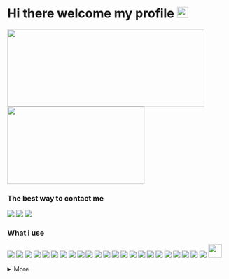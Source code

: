 # Hi there welcome my profile <a href="#"><img width="25px" src="https://emoji.discadia.com/emojis/9cfda6cf-3635-4053-8cd8-05d91b1c0a6f.GIF"/></a>
<picture>
   <source
      align="center"
      width="450"
      height="177.27"
      media="(prefers-color-scheme: dark)"
      srcset="https://grs-faelayis.vercel.app/api?username=faelayis&theme=dark&hide_title=false&show_icons=true&hide_border=true&bg_color=0d1117&custom_title=GitHub%20Stats&icon_color=fe926b&include_all_commits=true&count_private=true&rank_icon=percentile" />
   <source
      align="center"
      width="450"
      height="177.27"
      media="(prefers-color-scheme: light), (prefers-color-scheme: no-preference)"
      srcset="https://grs-faelayis.vercel.app/api?username=faelayis&theme=light&hide_title=false&show_icons=true&custom_title=GitHub%20Stats&icon_color=fe926b&include_all_commits=true&count_private=true&rank_icon=percentile" />
   <img
      align="center"
      width="450"
      height="177.27"
      src="https://grs-faelayis.vercel.app/api?username=faelayis&theme=light&hide_title=false&show_icons=true&custom_title=GitHub%20Stats&icon_color=fe926b&include_all_commits=true&count_private=true&rank_icon=percentile" />
</picture>
<picture>
   <source
      align="center"
      width="313"
      height="177.27"
      media="(prefers-color-scheme: dark)"
      srcset="https://grs-faelayis.vercel.app/api/top-langs/?username=faelayis&hide_border=true&bg_color=0d1117&theme=dark&layout=compact&langs_count=10&count_private=true&hide=javascript.python.html.css.procfile.powershell.batchfile.shell.php.ruby.handlebars.scss.makefile.mcfunction" />
   <source
      align="center"
      width="313"
      height="177.27"
      media="(prefers-color-scheme: light), (prefers-color-scheme: no-preference)"
      srcset="https://grs-faelayis.vercel.app/api/top-langs/?username=faelayis&theme=light&layout=compact&langs_count=10&count_private=true&hide=javascript.python.html.css.procfile.powershell.batchfile.shell.php.ruby.handlebars.scss.makefile.mcfunction" />
   <img
      align="center"
      width="313"
      height="177.27"
      src="https://grs-faelayis.vercel.app/api/top-langs/?username=faelayis&theme=light&layout=compact&langs_count=10&count_private=true&hide=javascript.python.html.css.procfile.powershell.batchfile.shell.php.ruby.handlebars.scss.makefile.mcfunction" />
</picture>

<!-- <a align="center" href="https://wakatime.com/@Faelayis">
  <img src="https://grs-faelayis.vercel.app/api/wakatime?username=faelayis&theme=dark&layout=compact&range=all_time&hide_border=true&bg_color=0d1117"/> -->

### The best way to contact me <a href="#"><img width="12px" src="https://cdn.discordapp.com/emojis/969498343208267837.gif" /></a>

[![](https://img.shields.io/badge/Telegram-FFFFFF?logo=telegram&logoColor=Blue)](https://t.me/Faelayis)
[![](https://img.shields.io/badge/Discord-5865F2?logo=Discord&logoColor=white)](https://discord.com/users/328731868096888833)
[![](https://img.shields.io/badge/Twitter-1DA1F2?logo=Twitter&logoColor=white)](https://twitter.com/Faelayis)

### What i use <a href="#"><img width="10px" src="https://cdn.discordapp.com/emojis/816883329583808612.gif" /><a>
<!-- [![](https://img.shields.io/badge/endpoint?logoColor=white&url=https://raw.githubusercontent.com/Faelayis/Faelayis/metadata/NPM.json)](https://www.npmjs.com/package/npm) -->
<!-- [![](https://img.shields.io/badge/endpoint?logoColor=white&url=https://raw.githubusercontent.com/Faelayis/Faelayis/metadata/Yarn.json)](https://www.yarnpkg.com) -->
<!-- [![](https://img.shields.io/badge/JavaScript-F7DF1E?logo=JavaScript&logoColor=black)](https://www.javascript.com) -->

[![](https://img.shields.io/badge/endpoint?logoColor=white&url=https://raw.githubusercontent.com/Faelayis/Faelayis/metadata/Node.json)](https://nodejs.org/en)
[![](https://img.shields.io/badge/endpoint?logoColor=white&url=https://raw.githubusercontent.com/Faelayis/Faelayis/metadata/PNPM.json)](https://pnpm.io)
[![](https://img.shields.io/badge/Rust-black?logo=Rust&logoColor=white)](https://www.rust-lang.org)
[![](https://img.shields.io/badge/.NET-512BD4?logo=dotnet&logoColor=white)](https://dotnet.microsoft.com)
[![](https://img.shields.io/badge/C%23-239120?logo=csharp&logoColor=white)](https://dotnet.microsoft.com/en-us/languages/csharp)
[![](https://img.shields.io/badge/TypeScript-3178C6?logo=TypeScript&logoColor=white)](https://www.typescriptlang.org)
[![](https://img.shields.io/badge/Svelte-FF3E00?logo=Svelte&logoColor=white)](https://svelte.dev)
[![](https://img.shields.io/badge/Electron-47848F?logo=Electron&logoColor=white)](https://www.electronjs.org)
[![](https://img.shields.io/badge/Tauri-24c8db?logo=Tauri&logoColor=FFC131)](https://tauri.app)
[![](https://img.shields.io/badge/Windows%20UI%20Library-2C76CE)](https://microsoft.github.io/microsoft-ui-xaml)
[![](https://img.shields.io/badge/ESLint-4B32C3?logo=ESLint&logoColor=white)](https://eslint.org)
[![](https://img.shields.io/badge/Prettier-15222a?logo=Prettier&logoColor=white)](https://prettier.io)
[![](https://img.shields.io/badge/PowerShell%20Core-5391FE?logo=PowerShell&logoColor=white)](https://aka.ms/powershell-release?tag=stable)
[![](https://img.shields.io/badge/vercel-000000?logo=vercel&logoColor=white)](https://vercel.com)
[![](https://img.shields.io/badge/Heroku-430098?logo=Heroku&logoColor=white)](https://www.heroku.com)
[![](https://img.shields.io/badge/Prisma-2D3748?logo=Prisma&logoColor=white)](https://www.prisma.io)
[![](https://img.shields.io/badge/MongoDB-white?logo=MongoDB&logoColor=47A248)](https://www.mongodb.com)
[![](https://img.shields.io/badge/Supabase-white?logo=Supabase&logoColor=3FCF8E)](https://supabase.com)
[![](https://img.shields.io/badge/GitHub%20CLI%20|%20Desktop%20-181717?logo=GitHub&logoColor=white)](https://cli.github.com)
[![](https://img.shields.io/badge/Visual%20Studio%20Code%20-007ACC?logo=VisualStudioCode&logoColor=white)](https://code.visualstudio.com)
[![](https://img.shields.io/badge/Visual%20Studio-5C2D91?logo=Visual%20Studio&logoColor=white)](https://code.visualstudio.com)
[![](https://img.shields.io/badge/DevToys-7d3aba)](https://github.com/veler/DevToys#readme)
[![](https://img.shields.io/badge/PowerToys-666666)](https://github.com/microsoft/PowerToys)
<a href="#"><img width="31px" src="https://cdn.discordapp.com/attachments/933328430404087818/1152605316945551400/NezukoRunning.gif"/></a>

<!--
### Recent Activities
-->
<!--RECENT_ACTIVITY:start-->
<!--RECENT_ACTIVITY:end-->
<details>
   <summary>
    More
   </summary>

### What i join

[![](https://img.shields.io/badge/Windows%20insider-0078D6?logo=windows&logoColor=white)](https://insider.windows.com/)
[![](https://img.shields.io/badge/GitLab-FCA121?logo=gitlab&logoColor=white)](https://gitlab.com/Faelayis)
[![](https://img.shields.io/badge/Crowdin-2E3340?logo=Crowdin&logoColor=white)](https://crowdin.com/profile/Faelayis)

<a href="https://github.com/Faelayis#gh-light-mode-only">
  <img align="center" src="https://github-readme-streak-stats.herokuapp.com?user=Faelayis&theme=light" /></a>
<a href="https://github.com/Faelayis#gh-dark-mode-only">
  <img align="center" src="https://github-readme-streak-stats.herokuapp.com?user=Faelayis&theme=dark&hide_border=true&background=0D1117" /></a>

### Music

<body>
   <a href="https://open.spotify.com/user/21u7kzfi34c6rbzs2evuoeqda">
      <img align="left" src="https://spotify-github-profile.vercel.app/api/view?uid=21u7kzfi34c6rbzs2evuoeqda&cover_image=true&theme=novatorem" alt="Spotify Profile" />
   </a>
   <a>My Playlist </a>
   <ul>
      <li><a href="https://open.spotify.com/playlist/0d8BzvaoALv3thWNx3B6ou?si=94a3591d60e94d7c">Favorite Songs</a></li>
      <li><a href="https://open.spotify.com/playlist/5Nk8ixG6MS83FkT3toaBMb?si=9b0ffa98e2f8467b">My Japan kawaii</a></li>
   </ul>
</body>

<!-- ### Gaming

[![](https://img.shields.io/badge/Steam-1b2838?logo=Steam&logoColor=white)](https://steamcommunity.com/profiles/76561198302740141)
[![](https://img.shields.io/badge/Ubisoft-0070ff?logo=Ubisoft&logoColor=white)](https://r6.tracker.network/profile/id/56d07617-a3a6-4d5f-a54f-94b193afe77a)
[![](https://img.shields.io/badge/Origin-F56C2D?logo=Origin&logoColor=white)](https://www.origin.com/tha/th-th/profile/user/Us_m7_zkAXm4u_A4yP5DQA--/)
[![](https://img.shields.io/badge/Epic%20Games-313131?logo=EpicGames&logoColor=white)](#)
[![](https://img.shields.io/badge/Xbox-107C10?logo=Xbox&logoColor=white)](https://account.xbox.com/en-us/profile?gamertag=F1rstStr0ke&activetab=main:mainTab3)
[![](https://img.shields.io/badge/osu!-FF66AA?logo=osu!&logoColor=white)](https://osu.ppy.sh/users/15524508) -->

<!-- <details>
<summary>
  My PC Specs
</summary>
<p>
Desktop
<br>
  <img src="https://img.shields.io/badge/Windows%2011-blue?logo=microsoft&logoColor=white">
  <img src="https://img.shields.io/badge/CPU-AMD%20Ryzen%207%203700X-ED1C24">
  <img src="https://img.shields.io/badge/RAM-16GB-bcbdc0">
  <img src="https://img.shields.io/badge/GPU-AMD%20Radeon%20RX%20590X-DA0032">
</p>
Laptop
<p>
  <img src="https://img.shields.io/badge/Windows%2011-blue?logo=microsoft&logoColor=white">
  <img src="https://img.shields.io/badge/CPU-AMD%20Ryzen%207%202700U-ED1C24">
  <img src="https://img.shields.io/badge/RAM-8GB-bcbdc0">
  <img src="https://img.shields.io/badge/GPU-AMD%20Radeon%20RX%20560X-DA0032">
</p>
</details>
</details> -->

</details>
